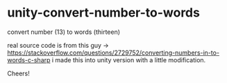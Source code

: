 # unity-convert-number-to-words
convert number (13) to words (thirteen)

real source code is from this guy -> https://stackoverflow.com/questions/2729752/converting-numbers-in-to-words-c-sharp
i made this into unity version with a little modification.

Cheers!
